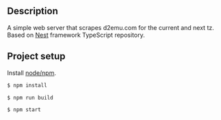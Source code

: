 ## Description

A simple web server that scrapes d2emu.com for the current and next tz.
Based on [Nest](https://github.com/nestjs/nest) framework TypeScript repository.

## Project setup

Install [node/npm](https://nodejs.org/en).

```bash
$ npm install
```

```bash
$ npm run build
```

```bash
$ npm start
```
